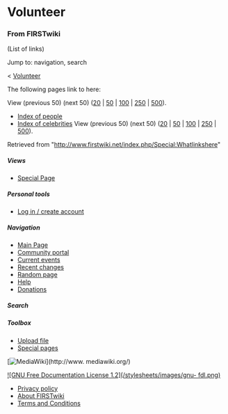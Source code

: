 # Volunteer

### From FIRSTwiki

(List of links)

Jump to: navigation, search

&lt; [Volunteer](/index.php?title=Volunteer&redirect=no "Volunteer" )  

The following pages link to here:

View (previous 50) (next 50)
([20](/index.php?title=Special:Whatlinkshere/Volunteer&limit=20&from=0
"Special:Whatlinkshere/Volunteer" ) |
[50](/index.php?title=Special:Whatlinkshere/Volunteer&limit=50&from=0
"Special:Whatlinkshere/Volunteer" ) |
[100](/index.php?title=Special:Whatlinkshere/Volunteer&limit=100&from=0
"Special:Whatlinkshere/Volunteer" ) |
[250](/index.php?title=Special:Whatlinkshere/Volunteer&limit=250&from=0
"Special:Whatlinkshere/Volunteer" ) |
[500](/index.php?title=Special:Whatlinkshere/Volunteer&limit=500&from=0
"Special:Whatlinkshere/Volunteer" )).

  * [Index of people](/index.php/Index_of_people "Index of people" )
  * [Index of celebrities](/index.php/Index_of_celebrities "Index of celebrities" )
View (previous 50) (next 50)
([20](/index.php?title=Special:Whatlinkshere/Volunteer&limit=20&from=0
"Special:Whatlinkshere/Volunteer" ) |
[50](/index.php?title=Special:Whatlinkshere/Volunteer&limit=50&from=0
"Special:Whatlinkshere/Volunteer" ) |
[100](/index.php?title=Special:Whatlinkshere/Volunteer&limit=100&from=0
"Special:Whatlinkshere/Volunteer" ) |
[250](/index.php?title=Special:Whatlinkshere/Volunteer&limit=250&from=0
"Special:Whatlinkshere/Volunteer" ) |
[500](/index.php?title=Special:Whatlinkshere/Volunteer&limit=500&from=0
"Special:Whatlinkshere/Volunteer" )).

Retrieved from "<http://www.firstwiki.net/index.php/Special:Whatlinkshere>"

##### Views

  * [Special Page](/index.php/Special:Whatlinkshere/Volunteer)

##### Personal tools

  * [Log in / create account](/index.php?title=Special:Userlogin&returnto=Special:Whatlinkshere)

[](/index.php/Main_Page "Main Page" )

##### Navigation

  * [Main Page](/index.php/Main_Page)
  * [Community portal](/index.php/FIRSTwiki:Community_portal)
  * [Current events](/index.php/Current_events)
  * [Recent changes](/index.php/Special:Recentchanges)
  * [Random page](/index.php/Special:Random)
  * [Help](/index.php/Help:Contents)
  * [Donations](/index.php/FIRSTwiki:Site_support)

##### Search



##### Toolbox

  * [Upload file](/index.php/Special:Upload)
  * [Special pages](/index.php/Special:Specialpages)

[![MediaWiki](/skins/common/images/poweredby_mediawiki_88x31.png)](http://www.
mediawiki.org/)

[![GNU Free Documentation License 1.2](/stylesheets/images/gnu-
fdl.png)](http://www.gnu.org/copyleft/fdl.html)

  * [Privacy policy](/index.php/FIRSTwiki:Privacy_policy "FIRSTwiki:Privacy policy" )
  * [About FIRSTwiki](/index.php/FIRSTwiki:About "FIRSTwiki:About" )
  * [Terms and Conditions](/index.php/FIRSTwiki:Terms_and_conditions "FIRSTwiki:Terms and conditions" )

